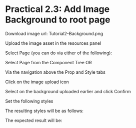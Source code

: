 # Practical 2.3: Add Image Background to root page



Download image url: Tutorial2-Background.png

Upload the image asset in the resources panel





Select Page (you can do via either of the following):

Select Page from the Component Tree OR

Via the navigation above the Prop and Style tabs





Click on the image upload	icon





Select on the background uploaded earlier and click Confirm





Set the following styles





The resulting styles will be as follows:





The expected result will be:





